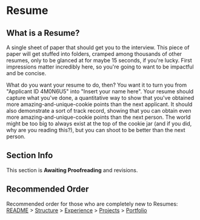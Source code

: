 # Resume

## What is a Resume?
A single sheet of paper that should get you to the interview.
This piece of paper will get stuffed into folders, cramped among thousands of other resumes, only to be glanced at for maybe 15 seconds, if you're lucky.
First impressions matter incredibly here, so you're going to want to be impactful and be concise.

What do you want your resume to do, then? You want it to turn you from "Applicant ID 4M0N6U5" into "Insert your name here".
Your resume should capture what you've done, a quantitative way to show that you've obtained more amazing-and-unique-cookie points than the next applicant.
It should also demonstrate a sort of track record, showing that you can obtain even more amazing-and-unique-cookie points than the next person.
The world might be too big to always exist at the top of the cookie jar (and if you did, why are you reading this?), but you can shoot to be better than the next person.

## Section Info
This section is **Awaiting Proofreading** and revisions.

## Recommended Order
Recommended order for those who are completely new to Resumes:
[README](https://github.com/itsaerie/Job-Musings/blob/main/Resume%20Building/README.md) > [Structure](https://github.com/itsaerie/Job-Musings/blob/main/Resume%20Building/Structure.md) > [Experience](https://github.com/itsaerie/Job-Musings/blob/main/Resume%20Building/Experience.md) > [Projects](https://github.com/itsaerie/Job-Musings/blob/main/Resume%20Building/Projects.md) > [Portfolio](https://github.com/itsaerie/Job-Musings/blob/main/Resume%20Building/Portfolio.md)
